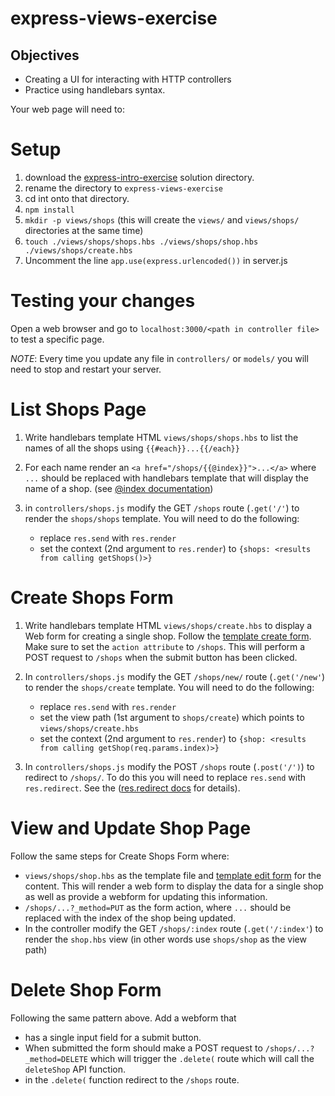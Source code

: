 # express-views-exercise

## Objectives

* Creating a UI for interacting with HTTP controllers
* Practice using handlebars syntax.

Your web page will need to:

# Setup

1. download the [express-intro-exercise] solution directory.
1. rename the directory to `express-views-exercise`
1. cd int onto that directory.
1. `npm install`
1. `mkdir -p views/shops` (this will create the `views/` and `views/shops/`
   directories at the same time)
1. `touch ./views/shops/shops.hbs ./views/shops/shop.hbs ./views/shops/create.hbs`
1. Uncomment the line `app.use(express.urlencoded())` in server.js

# Testing your changes

Open a web browser and go to `localhost:3000/<path in controller file>` to
test a specific page.

_NOTE_: Every time you update any file in `controllers/` or `models/` you will
need to stop and restart your server.

# List Shops Page

1. Write handlebars template HTML `views/shops/shops.hbs` to list the names of all
   the shops using `{{#each}}...{{/each}}` 
1. For each name render an `<a href="/shops/{{@index}}">...</a>` where `...`
   should be replaced with handlebars template that will display the name of a
   shop. (see [@index documentation])
1. in `controllers/shops.js` modify the GET `/shops` route (`.get('/'`) to
   render the `shops/shops` template. You will need to do the following:

    * replace `res.send` with `res.render`
    * set the context (2nd argument to `res.render`) to `{shops: <results from calling getShops()>}`

# Create Shops Form

1. Write handlebars template HTML `views/shops/create.hbs` to display a Web form for
   creating a single shop. Follow the [template create form]. Make sure to set
   the `action attribute` to `/shops`. This will perform a POST request to
  `/shops` when the submit button has been clicked.
1. In `controllers/shops.js` modify the GET `/shops/new/` route (`.get('/new'`)
   to render the `shops/create` template. You will need to do the following:

    * replace `res.send` with `res.render`
    * set the view path (1st argument to `shops/create`) which points to `views/shops/create.hbs`
    * set the context (2nd argument to `res.render`) to `{shop: <results from calling getShop(req.params.index)>}`
1. In `controllers/shops.js` modify the POST `/shops` route (`.post('/')`) to redirect to
`/shops/`. To do this you will need to replace `res.send` with `res.redirect`.
See the ([res.redirect docs] for details).

# View and Update Shop Page

Follow the same steps for Create Shops Form where:

  * `views/shops/shop.hbs` as the template file and [template edit form] for
    the content. This will render a web form to display the data for a single shop
    as well as provide a webform for updating this information.
  * `/shops/...?_method=PUT` as the form action, where `...` should be replaced
    with the index of the shop being updated.
  * In the controller modify the GET `/shops/:index` route (`.get('/:index'`) to
    render the `shop.hbs` view (in other words use `shops/shop` as the view path)

# Delete Shop Form

Following the same pattern above. Add a webform that

  * has a single input field for a submit button.
  * When submitted the form should make a POST request to
    `/shops/...?_method=DELETE` which will trigger the `.delete(` route which
    will call the `deleteShop` API function.
  * in the `.delete(` function redirect to the `/shops` route.

[express-intro-exercise]: ../express-intro-exercise
[@index documentation]: https://handlebarsjs.com/builtin_helpers.html
[template create form]: ../mehn-template-project/views/template/createTemplate.hbs
[template edit form]: ../mehn-template-project/views/template/editFormTemplate.hbs
[res.redirect docs]:  https://expressjs.com/en/4x/api.html#res.redirect
